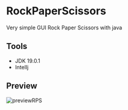 # RockPaperScissors
Very simple GUI Rock Paper Scissors with java

## Tools
- JDK 19.0.1
- IntelIj
## Preview


![previewRPS](https://user-images.githubusercontent.com/105940255/215077559-ef731d80-48bf-4f95-891e-3fa1662835a0.gif)
